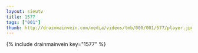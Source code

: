 ```yaml
--- 
layout: sieutv
title: 1577
tags: ["001"]
thumb: http://drainmainvein.com/media/videos/tmb/000/001/577/player.jpg
---
```

{% include drainmainvein key="1577" %} 
